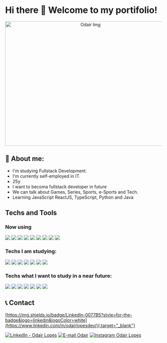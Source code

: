 # Hi there 👋 Welcome to my portifolio!

<div align="center">
  <img align="center" height="400" width="533" alt="Odair Img" src="https://cdn.dribbble.com/users/1292677/screenshots/6139167/media/fcf7fd0c619bb87706533079240915f3.gif" />
</div>


## 🤵 About me:

- I'm studying Fullstack Development.
- I'm currently self-employed in IT.
- 25y
- I want to becoma fullstack developer in future
- We can talk about Games, Series, Sports, e-Sports and Tech.
- Learning JavaScript ReactJS, TypeScript, Python and Java

## Techs and Tools

### Now using

![](https://img.shields.io/badge/Ubuntu-E95420?style=for-the-badge&logo=ubuntu&logoColor=white)
![](https://img.shields.io/badge/Visual_Studio_Code-0078D4?style=for-the-badge&logo=visual%20studio%20code&logoColor=white)
![](https://img.shields.io/badge/HTML5-E34F26?style=for-the-badge&logo=html5&logoColor=white)
![](https://img.shields.io/badge/CSS3-1572B6?style=for-the-badge&logo=css3&logoColor=white)
![](https://img.shields.io/badge/JavaScript-323330?style=for-the-badge&logo=javascript&logoColor=F7DF1E)
![](https://img.shields.io/badge/React-20232A?style=for-the-badge&logo=react&logoColor=61DAFB)
![](https://img.shields.io/badge/styled--components-DB7093?style=for-the-badge&logo=styled-components&logoColor=white)
![](https://img.shields.io/badge/Git-F05032?style=for-the-badge&logo=git&logoColor=white)
![](https://img.shields.io/badge/Material--UI-0081CB?style=for-the-badge&logo=material-ui&logoColor=white)

### Techs I am studying:

![](https://img.shields.io/badge/Redux-593D88?style=for-the-badge&logo=redux&logoColor=white)
![](https://img.shields.io/badge/TypeScript-007ACC?style=for-the-badge&logo=typescript&logoColor=white)
![](https://img.shields.io/badge/Python-3776AB?style=for-the-badge&logo=python&logoColor=white)
![](https://img.shields.io/badge/Flask-000000?style=for-the-badge&logo=flask&logoColor=white)
![](https://img.shields.io/badge/PostgreSQL-316192?style=for-the-badge&logo=postgresql&logoColor=white)
![](https://img.shields.io/badge/MongoDB-white?style=for-the-badge&logo=mongodb&logoColor=4EA94B)
![](https://img.shields.io/badge/Django-092E20?style=for-the-badge&logo=django&logoColor=green)

### Techs what I want to study in a near future:

![](https://img.shields.io/badge/Sass-CC6699?style=for-the-badge&logo=sass&logoColor=white)
![](https://img.shields.io/badge/Java-ED8B00?style=for-the-badge&logo=java&logoColor=white)
![](https://img.shields.io/badge/Spring-6DB33F?style=for-the-badge&logo=spring&logoColor=white)
![](https://img.shields.io/badge/Spring_Boot-F2F4F9?style=for-the-badge&logo=spring-boot)
![](https://img.shields.io/badge/Laravel-FF2D20?style=for-the-badge&logo=laravel&logoColor=white)
![](https://img.shields.io/badge/Docker-2CA5E0?style=for-the-badge&logo=docker&logoColor=white)
![](https://img.shields.io/badge/Amazon_AWS-FF9900?style=for-the-badge&logo=amazonaws&logoColor=white)

## 📞 Contact

[https://img.shields.io/badge/LinkedIn-0077B5?style=for-the-badge&logo=linkedin&logoColor=white](https://www.linkedin.com/in/odairlopesdev/){:target="_blank"}


<a href="https://www.linkedin.com/in/odairlopesdev/" target="_blank"><img src="https://img.shields.io/badge/LinkedIn-0077B5?style=for-the-badge&logo=linkedin&logoColor=white" alt="LinkedIn - Odair Lopes"/></a>
<a href="mailto:odairlopesdev@gmail.com" target="_blank"><img src="https://img.shields.io/badge/Gmail-D14836?style=for-the-badge&logo=gmail&logoColor=white" alt="E-mail Odair" /></a>
<a href="https://www.instagram.com/odaairlopes_/" target="_blank"><img src="https://img.shields.io/badge/Instagram-E4405F?style=for-the-badge&logo=instagram&logoColor=white" alt="Instagram Odair Lopes" /></a>


